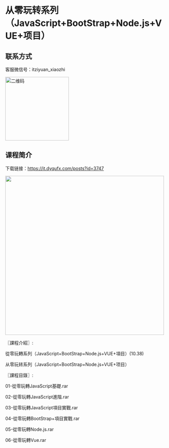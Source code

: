 # 从零玩转系列（JavaScript+BootStrap+Node.js+VUE+项目）

## 联系方式

客服微信号：itziyuan_xiaozhi

<img src="https://ziyuanyun.oss-cn-guangzhou.aliyuncs.com/common/20240614073449/666b82192834a.jpg" width="200" height="200" alt="二维码">

## 课程简介

下载链接：https://it.dyqufx.com/posts?id=3747

<img src="https://ziyuanyun.oss-cn-guangzhou.aliyuncs.com/yun/20240515185321/6644942144b3e.jpg" width="500" alt="">

  〖課程介紹〗:

 從零玩轉系列（JavaScript+BootStrap+Node.js+VUE+項目）(10.38)

 从零玩转系列（JavaScript+BootStrap+Node.js+VUE+项目）



 〖課程目錄〗:

 01-從零玩轉JavaScript基礎.rar

 02-從零玩轉JavaScript進階.rar

 03-從零玩轉JavaScript項目實戰.rar

 04-從零玩轉BootStrap+項目實戰.rar

 05-從零玩轉Node.js.rar

 06-從零玩轉Vue.rar

  